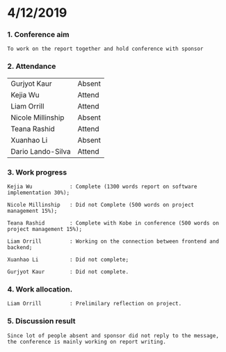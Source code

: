 #  4/12/2019

### 1. Conference aim

    To work on the report together and hold conference with sponsor

### 2. Attendance

|                   |                     |
| ----------------- | ------------------- |
| Gurjyot Kaur      | Absent              |
| Kejia Wu          | Attend              |
| Liam Orrill       | Attend              |
| Nicole Millinship | Absent              |
| Teana Rashid      | Attend              |
| Xuanhao Li        | Absent              |
| Dario Lando-Silva | Attend              |

### 3. Work progress

    Kejia Wu            : Complete (1300 words report on software implementation 30%);

    Nicole Millinship   : Did not Complete (500 words on project management 15%);

    Teana Rashid        : Complete with Kobe in conference (500 words on project management 15%);

    Liam Orrill         : Working on the connection between frontend and backend;

    Xuanhao Li          : Did not complete;

    Gurjyot Kaur        : Did not complete.

### 4. Work allocation.

    Liam Orrill         : Prelimilary reflection on project.

### 5. Discussion result

    Since lot of people absent and sponsor did not reply to the message, the conference is mainly working on report writing.